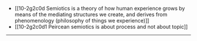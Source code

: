 - [[10-2g2c0d Semiotics is a theory of how human experience grows by means of the mediating structures we create, and derives from phenomenology (philosophy of things we experience)]]
- [[10-2g2c0d1 Peircean semiotics is about process and not about topic]]
---
